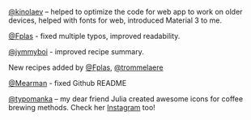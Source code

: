 [@kinolaev](https://github.com/kinolaev) – helped to optimize the code for web app to work on older devices, helped with fonts for web, introduced Material 3 to me.

[@Fplas](https://github.com/Fplas) - fixed multiple typos, improved readability.

[@jymmyboi](https://github.com/jymmyboi) - improved recipe summary.

New recipes added by [@Fplas](https://github.com/Fplas), [@trommelaere](https://github.com/trommelaere)

[@Mearman](https://github.com/Mearman) - fixed Github README

[@typomanka](https://github.com/typomanka) – my dear friend Julia created awesome icons for coffee brewing methods. Check her [Instagram](https://www.instagram.com/typomanka/) too!